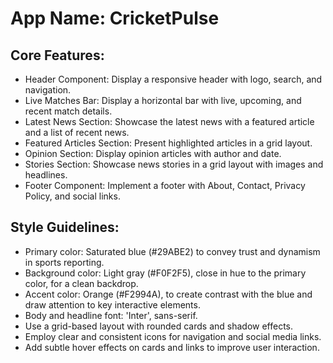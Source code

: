 # **App Name**: CricketPulse

## Core Features:

- Header Component: Display a responsive header with logo, search, and navigation.
- Live Matches Bar: Display a horizontal bar with live, upcoming, and recent match details.
- Latest News Section: Showcase the latest news with a featured article and a list of recent news.
- Featured Articles Section: Present highlighted articles in a grid layout.
- Opinion Section: Display opinion articles with author and date.
- Stories Section: Showcase news stories in a grid layout with images and headlines.
- Footer Component: Implement a footer with About, Contact, Privacy Policy, and social links.

## Style Guidelines:

- Primary color: Saturated blue (#29ABE2) to convey trust and dynamism in sports reporting.
- Background color: Light gray (#F0F2F5), close in hue to the primary color, for a clean backdrop.
- Accent color: Orange (#F2994A), to create contrast with the blue and draw attention to key interactive elements.
- Body and headline font: 'Inter', sans-serif.
- Use a grid-based layout with rounded cards and shadow effects.
- Employ clear and consistent icons for navigation and social media links.
- Add subtle hover effects on cards and links to improve user interaction.